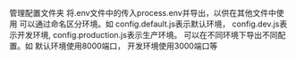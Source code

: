 管理配置文件夹
将.env文件中的传入process.env并导出，以供在其他文件中使用
可以通过命名区分环境。如
  config.default.js表示默认环境，
  config.dev.js表示开发环境,
  config.production.js表示生产环境。
可以在不同环境下导出不同配置。如
  默认环境使用8000端口，
  开发环境使用3000端口等
